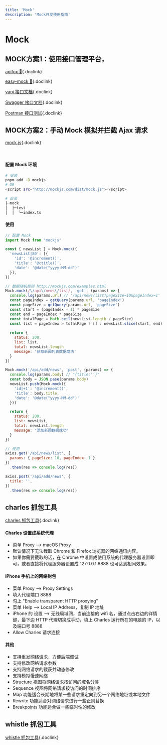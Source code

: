 ```yaml
---
title: 'Mock'
description: 'Mock开发使用指南'
---
```


# Mock




## MOCK方案1：使用接口管理平台，

[apifox 🌟](https://www.apifox.cn/?utm_source=zhihu&utm_medium=article_10001&utm_content=141425111){.doclink}

[easy-mock 🌟](https://mock.presstime.cn/){.doclink}

[yapi 接口文档](https://hellosean1025.github.io/yapi/documents/index.html){.doclink}

[Swagger 接口文档](https://swagger.io/){.doclink}

[Postman 接口测试](https://www.postman.com/){.doclink}




## MOCK方案2：手动 Mock 模拟并拦截 Ajax 请求

[mock.js](http://mockjs.com/){.doclink}

<br />


#### 配置 Mock 环境

```bash
# 安装
pnpm add -D mockjs
# OR
<script src="http://mockjs.com/dist/mock.js"></script>

# 目录
├─mock
│  ├─test
│  │  └─index.ts
```


#### 使用

```js
// 配置 Mock
import Mock from 'mockjs'

const { newsList } = Mock.mock({
  'newsList|80': [{
    'id': '@increment()',
    'title': '@ctitle()',
    'date': '@date("yyyy-MM-dd")'
  }],
})

// 数据随机规则 http://mockjs.com/examples.html
Mock.mock(/\/api\/news\/list/, 'get', (params) => {
  console.log(params.url) // '/api/news/list?pageSize=10&pageIndex=1'
  const pageIndex = getQuery(params.url, 'pageIndex')
  const pageSize = getQuery(params.url, 'pageSize')
  const start = (pageIndex - 1) * pageSize
  const end = pageIndex * pageSize
  const totalPage = Math.ceil(newsList.length / pageSize)
  const list = pageIndex > totalPage ? [] : newsList.slice(start, end)
 
  return {
    status: 200,
    list: list,
    total: newsList.length
    message: '获取新闻列表数据成功'
  }
})

Mock.mock('/api/add/news', 'post', (params) => {
  console.log(params.body) // "{title:''}"
  const body = JSON.pase(params.body)
  newsList.push(Mock.mock({
    'id|+1': '@increment()',
    'title': body.title,
    'date': '@date("yyyy-MM-dd")'
  }))

  return {
    status: 200,
    list: newsList,
    total: newsList.length
    message: '添加新闻数据成功'
  }
})

// 使用
axios.get('/api/news/list', {
  params: { pageSize: 10, pageIndex: 1 }
})
  .then(res => console.log(res))

axios.post('/api/add/news', {
  title: '',
})
  .then(res => console.log(res))
```




## charles 抓包工具

[charles 抓包工具](https://www.charlesproxy.com/){.doclink}


#### Charles 设置成系统代理

- 菜单 Proxy –> macOS Proxy
- 默认情况下无法截取 Chrome 和 Firefox 浏览器的网络通讯内容。
- 如果你需要截取的话，在 Chrome 中设置成使用系统的代理服务器设置即可，或者直接将代理服务器设置成 127.0.0.1:8888 也可达到相同效果。


#### iPhone 手机上的网络封包

- 菜单 Proxy –> Proxy Settings
- 填入代理端口 8888
- 勾上 "Enable transparent HTTP proxying" 
- 菜单 Help –> Local IP Address，复制 IP 地址
- iPhone 的 设置 –> 无线局域网，当前连接的 wifi 名，通过点击右边的详情键，最下边 HTTP 代理切换成手动，填上 Charles 运行所在的电脑的 IP，以及端口号 8888
- Allow Charles 请求连接


#### 其他

- 支持重发网络请求，方便后端调试
- 支持修改网络请求参数
- 支持网络请求的截获并动态修改
- 支持模拟慢速网络
- Structure 视图将网络请求按访问的域名分类
- Sequence 视图将网络请求按访问的时间排序
- Map 功能适合长期地将某一些请求重定向到另一个网络地址或本地文件
- Rewrite 功能适合对网络请求进行一些正则替换
- Breakpoints 功能适合做一些临时性的修改




## whistle 抓包工具

[whistle 抓包工具](http://wproxy.org/whistle/){.doclink}
